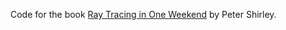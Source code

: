 Code for the book [Ray Tracing in One Weekend](https://raytracing.github.io/books/RayTracingInOneWeekend.html) by Peter Shirley.
